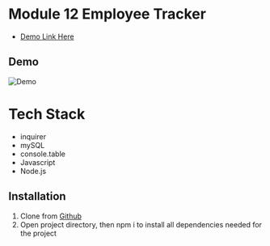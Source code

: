 # Module 12 Employee Tracker




- [Demo Link Here](https://www.youtube.com/watch?v=j261MG-o-so)

## Demo 

![Demo](https://github.com/NgandalaLopes/Module-12-Employee-Tracker/blob/master/demo.gif)

# Tech Stack
- inquirer
- mySQL
- console.table
- Javascript
- Node.js

## Installation
1. Clone from [Github](https://github.com/NgandalaLopes/Module-12-Employee-Tracker.git)
2. Open project directory, then npm i to install all dependencies needed for the project 



